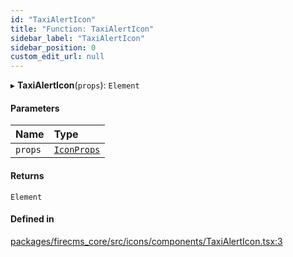 ```yaml
---
id: "TaxiAlertIcon"
title: "Function: TaxiAlertIcon"
sidebar_label: "TaxiAlertIcon"
sidebar_position: 0
custom_edit_url: null
---
```


▸ **TaxiAlertIcon**(`props`): `Element`

#### Parameters

| Name | Type |
| :------ | :------ |
| `props` | [`IconProps`](../types/IconProps.md) |

#### Returns

`Element`

#### Defined in

[packages/firecms_core/src/icons/components/TaxiAlertIcon.tsx:3](https://github.com/FireCMSco/firecms/blob/d45f3739/packages/firecms_core/src/icons/components/TaxiAlertIcon.tsx#L3)
